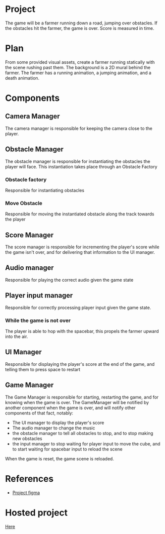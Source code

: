 # Project

The game will be a farmer running down a road, jumping over obstacles. If the obstacles hit the farmer, the game is over. Score is measured in time.

# Plan

From some provided visual assets, create a farmer running statically with the scene rushing past them. The background is a 2D mural behind the farmer. The farmer has a running animation, a jumping animation, and a death animation.

# Components

## Camera Manager

The camera manager is responsible for keeping the camera close to the player.

## Obstacle Manager

The obstacle manager is responsible for instantiating the obstacles the player will face. This instantiation takes place through an Obstacle Factory

### Obstacle factory

Responsible for instantiating obstacles

### Move Obstacle

Responsible for moving the instantiated obstacle along the track towards the player

## Score Manager

The score manager is responsible for incrementing the player's score while the game isn't over, and for delivering that information to the UI manager.

## Audio manager

Responsible for playing the correct audio given the game state

## Player input manager

Responsible for correctly processing player input given the game state.

### While the game is not over

The player is able to hop with the spacebar, this propels the farmer upward into the air.

## UI Manager

Responsible for displaying the player's score at the end of the game, and telling them to press space to restart

## Game Manager

The Game Manager is responsible for starting, restarting the game, and for knowing when the game is over.
The GameManager will be notified by another component when the game is over, and will notify other components of that fact, notably:

- The UI manager to display the player's score
- The audio manager to change the music
- the obstacle manager to tell all obstacles to stop, and to stop making new obstacles
- the input manager to stop waiting for player input to move the cube, and to start waiting for spacebar input to reload the scene

When the game is reset, the game scene is reloaded.

# References

- [Project figma](https://www.figma.com/file/lNFpOpDKt4RBl4P19Qvl8f/FarmerRun.Unity?node-id=0%3A1)

# Hosted project

[Here]()
